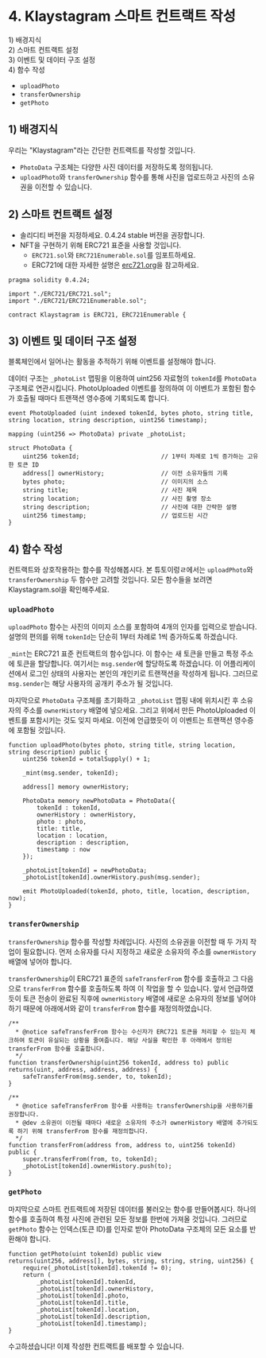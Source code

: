 # 4. Klaystagram 스마트 컨트랙트 작성

1\) 배경지식  
2\) 스마트 컨트랙트 설정  
3\) 이벤트 및 데이터 구조 설정  
4\) 함수 작성

* `uploadPhoto`
* `transferOwnership`
* `getPhoto`

## 1\) 배경지식

우리는 "Klaystagram"라는 간단한 컨트랙트를 작성할 것입니다.

* `PhotoData` 구조체는 다양한 사진 데이터를 저장하도록 정의됩니다. 
* `uploadPhoto`와 `transferOwnership` 함수를 통해 사진을 업로드하고 사진의 소유권을 이전할 수 있습니다.

## 2\) 스마트 컨트랙트 설정

* 솔리디티 버전을 지정하세요. 0.4.24 stable 버전을 권장합니다.
* NFT을 구현하기 위해 ERC721 표준을 사용할 것입니다.  
  * `ERC721.sol`와 `ERC721Enumerable.sol`를 임포트하세요.
  * ERC721에 대한 자세한 설명은 [erc721.org](http://erc721.org)을 참고하세요.

```text
pragma solidity 0.4.24;

import "./ERC721/ERC721.sol";
import "./ERC721/ERC721Enumerable.sol";

contract Klaystagram is ERC721, ERC721Enumerable {
```

## 3\) 이벤트 및 데이터 구조 설정

블록체인에서 일어나는 활동을 추적하기 위해 이벤트를 설정해야 합니다.

데이터 구조는 `_photoList` 맵핑을 이용하여 uint256 자료형의 `tokenId`를 `PhotoData` 구조체로 연관시킵니다. PhotoUploaded 이벤트를 정의하여 이 이벤트가 포함된 함수가 호출될 때마다 트랜잭션 영수증에 기록되도록 합니다.

```text
event PhotoUploaded (uint indexed tokenId, bytes photo, string title, string location, string description, uint256 timestamp);

mapping (uint256 => PhotoData) private _photoList;

struct PhotoData {
    uint256 tokenId;                       // 1부터 차례로 1씩 증가하는 고유한 토큰 ID
    address[] ownerHistory;                // 이전 소유자들의 기록
    bytes photo;                           // 이미지의 소스
    string title;                          // 사진 제목
    string location;                       // 사진 촬영 장소
    string description;                    // 사진에 대한 간략한 설명
    uint256 timestamp;                     // 업로드된 시간
}
```

## 4\) 함수 작성

컨트랙트와 상호작용하는 함수를 작성해봅시다. 본 튜토이렁ㄹ에서는 `uploadPhoto`와 `transferOwnership` 두 함수만 고려할 것입니다. 모든 함수들을 보려면 Klaystagram.sol을 확인해주세요.

### `uploadPhoto`

`uploadPhoto` 함수는 사진의 이미지 소스를 포함하여 4개의 인자를 입력으로 받습니다. 설명의 편의를 위해 `tokenId`는 단순히 1부터 차례로 1씩 증가하도록 하겠습니다.

`_mint`는 ERC721 표준 컨트랙트의 함수입니다. 이 함수는 새 토큰을 만들고 특정 주소에 토큰을 할당합니다. 여기서는 `msg.sender`에 할당하도록 하겠습니다. 이 어플리케이션에서 로그인 상태의 사용자는 본인의 개인키로 트랜잭션을 작성하게 됩니다. 그러므로 `msg.sender`는 해당 사용자의 공개키 주소가 될 것입니다.

마지막으로 `PhotoData` 구조체를 초기화하고 `_photoList` 맵핑 내에 위치시킨 후 소유자의 주소를 `ownerHistory` 배열에 넣으세요. 그리고 위에서 만든 PhotoUploaded 이벤트를 포함시키는 것도 잊지 마세요. 이전에 언급했듯이 이 이벤트는 트랜잭션 영수증에 포함될 것입니다.

```text
function uploadPhoto(bytes photo, string title, string location, string description) public {
    uint256 tokenId = totalSupply() + 1;

    _mint(msg.sender, tokenId);

    address[] memory ownerHistory;

    PhotoData memory newPhotoData = PhotoData({
        tokenId : tokenId,
        ownerHistory : ownerHistory,
        photo : photo,
        title: title,
        location : location,
        description : description,
        timestamp : now
    });

    _photoList[tokenId] = newPhotoData;
    _photoList[tokenId].ownerHistory.push(msg.sender);

    emit PhotoUploaded(tokenId, photo, title, location, description, now);
}
```

### `transferOwnership`

`transferOwnership` 함수를 작성할 차례입니다. 사진의 소유권을 이전할 때 두 가지 작업이 필요합니다. 먼저 소유자를 다시 지정하고 새로운 소유자의 주소를 `ownerHistory` 배열에 넣어야 합니다.

`transferOwnership`이 ERC721 표준의 `safeTransferFrom` 함수를 호출하고 그 다음으로 `transferFrom` 함수를 호출하도록 하여 이 작업을 할 수 있습니다. 앞서 언급하였듯이 토큰 전송이 완료된 직후에 `ownerHistory` 배열에 새로운 소유자의 정보를 넣어야 하기 때문에 아래에서와 같이 `transferFrom` 함수를 재정의하였습니다.

```text
/**
  * @notice safeTransferFrom 함수는 수신자가 ERC721 토큰을 처리할 수 있는지 체크하여 토큰이 유실되는 상황을 줄여줍니다. 해당 사실을 확인한 후 아래에서 정의된 transferFrom 함수를 호출합니다.
  */
function transferOwnership(uint256 tokenId, address to) public returns(uint, address, address, address) {
    safeTransferFrom(msg.sender, to, tokenId);
}

/**
  * @notice safeTransferFrom 함수를 사용하는 transferOwnership을 사용하기를 권장합니다.
  * @dev 소유권이 이전될 때마다 새로운 소유자의 주소가 ownerHistory 배열에 추가되도록 하기 위해 transferFrom 함수를 재정의합니다.
  */
function transferFrom(address from, address to, uint256 tokenId) public {
    super.transferFrom(from, to, tokenId);
    _photoList[tokenId].ownerHistory.push(to);
}
```

### `getPhoto`

마지막으로 스마트 컨트랙트에 저장된 데이터를 불러오는 함수를 만들어봅시다. 하나의 함수를 호출하여 특정 사진에 관련된 모든 정보를 한번에 가져올 것입니다. 그러므로 `getPhoto` 함수는 인덱스\(토큰 ID\)를 인자로 받아 PhotoData 구조체의 모든 요소를 반환해야 합니다.

```text
function getPhoto(uint tokenId) public view 
returns(uint256, address[], bytes, string, string, string, uint256) {
    require(_photoList[tokenId].tokenId != 0);
    return (
        _photoList[tokenId].tokenId, 
        _photoList[tokenId].ownerHistory, 
        _photoList[tokenId].photo, 
        _photoList[tokenId].title, 
        _photoList[tokenId].location, 
        _photoList[tokenId].description,
        _photoList[tokenId].timestamp);
}
```

수고하셨습니다! 이제 작성한 컨트랙트를 배포할 수 있습니다.